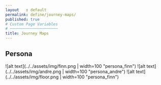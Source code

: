 ```yaml
---
layout   : default
permalink: define/journey-maps/
published: true
# Custom Page Variables
# ─────────────────────
title: Journey Maps
---
```

## Persona
![alt text](../../assets/img/finn.png | width=100 "persona_finn")
![alt text](../../assets/img/andre.png | width=100 "persona_andre")
![alt text](../../assets/img/floor.png | width=100 "persona_finn")